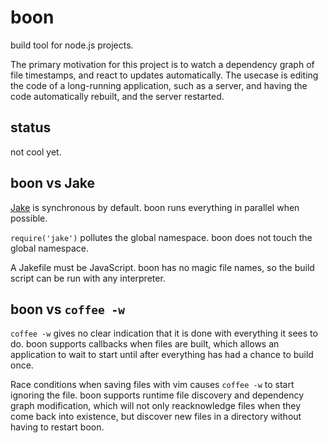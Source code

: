 boon
====

build tool for node.js projects.

The primary motivation for this project is to watch a dependency graph of file timestamps,
and react to updates automatically. The usecase is editing the code of a long-running application,
such as a server, and having the code automatically rebuilt, and the server restarted.


status
------

not cool yet.


boon vs Jake
------------

[Jake](https://github.com/mde/jake) is synchronous by default. boon runs everything in parallel when possible.

`require('jake')` pollutes the global namespace. boon does not touch the global namespace.

A Jakefile must be JavaScript. boon has no magic file names, so the build script can be run with any interpreter.


boon vs `coffee -w`
--------------------

`coffee -w` gives no clear indication that it is done with everything it sees to do.
boon supports callbacks when files are built, which allows an application to wait to start
until after everything has had a chance to build once.

Race conditions when saving files with vim causes `coffee -w` to start ignoring the file.
boon supports runtime file discovery and dependency graph modification, which will not only
reacknowledge files when they come back into existence, but discover new files in a directory
without having to restart boon.
